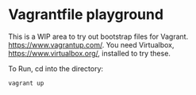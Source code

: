# Vagrantfile playground

This is a WIP area to try out bootstrap files for Vagrant.  https://www.vagrantup.com/.
You need Virtualbox, https://www.virtualbox.org/, installed to try these.

To Run, cd into the directory:

    vagrant up

